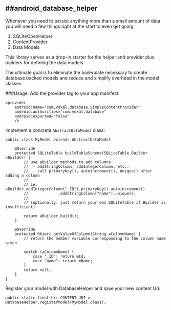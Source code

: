 ##android_database_helper
---

Whenever you need to persist anything more than a small amount of data you will need a few things right at the start to even get going:

1. SQLiteOpenHelper
2. ContentProvider
3. Data Models

This library serves as a drop-in starter for the helper and provider plus builders for defining the data models.

The ultimate goal is to eliminate the boilerplate necessary to create database backed models and reduce and simplify overhead in the model classes. 

###Usage:
Add the provider tag to your app manifest:

	<provider
    	android:name="com.vokal.database.SimpleContentProvider"
        android:authorities="com.vokal.database"
        android:exported="false"
        />
                
Implement a concrete `AbstractDataModel` class:

	public class MyModel extends AbstractDataModel
	
		@Override
    	protected SQLiteTable buildTableSchema(SQLiteTable.Builder aBuilder) {
        	// use aBuilder methods to add columns
       		//  - addStringColumn, addIntegerColumn, etc..
        	//  - call primaryKey(), autoincrement(), unique() after adding a column
        	// 
        	// ie. aBuilder.addIntegerColumn("_ID").primaryKey().autoincrement()
        	//             .addStringColumn("name").unique();
        	//
        	// (optionally: just return your own SQLiteTable if Builder is insufficient)
        
        	return aBuilder.build();
    	}
    
    	@Override
    	protected Object getValueOfColumn(String aColumnName) {
    		// return the member variable corresponding to the column name given
    		
        	switch (aColumnName) {
            	case "_ID": return mId;
            	case "name": return mName;
        	}
        	return null;
    	}
  	}
    
Register your model with DatabaseHelper and save your new content Uri:

	public static final Uri CONTENT_URI = DatabaseHelper.registerModel(MyModel.class);

